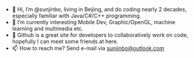 - 👋 Hi, I’m @sunjinbo, living in Beijing, and do coding nearly 2 decades, especially familiar with Java/C#/C++ programming.
- 🌱 I’m currently interesting Mobile Dev, Graphic/OpenGL, machine learning and multimedia etc.
- 💞️ Github is a great site for developers to collaboratively work on code, hopefully I can meet some friends at here.
- 📫 How to reach me? Send e-mail via sunjinbo@outlook.com

<!---
sunjinbo/sunjinbo is a ✨ special ✨ repository because its `README.md` (this file) appears on your GitHub profile.
You can click the Preview link to take a look at your changes.
--->

